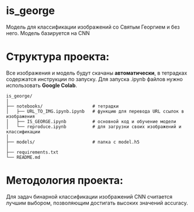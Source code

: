 # is_george
Модель для классификации изображений со Святым Георгием и без него. 
Модель базируется на  CNN 

# Структура проекта:
Все изображения и модель будут скачаны **автоматически**, 
в тетрадках содержатся инструкции по запуску.
Для запуска .ipynb файлов нужно использовать **Google Colab**.
```
is_george/
│
├── notebooks/                   # тетрадки
│   ├── URL_TO_IMG.ipynb.ipynb   # функцию для перевода URL ссылок в изображения
│   ├── IS_GEORGE.ipynb          # основной код и обучение модели
│   └── reproduce.ipynb          # для загрузки своих изображений и классификации       
│
├── models/                      # папка с model.h5
│
├── requirements.txt          
└── README.md                 
```
# Методология проекта:
Для задач бинарной классификации изображений CNN считается лучшим выбором, позволяющим достигать высоких значений accuracy.


